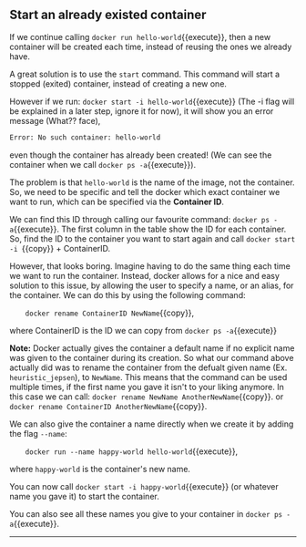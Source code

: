## Start an already existed container

If we continue calling `docker run hello-world`{{execute}}, then a new container will be created each time, instead of reusing the ones we already have. 

A great solution is to use the `start` command. This command will start a stopped (exited) container, instead of creating a new one.

However if we run:
`docker start -i hello-world`{{execute}} (The -i flag will be explained in a later step, ignore it for now), it will show you an error message (What?? face),
```bash
Error: No such container: hello-world
```
even though the container has already been created! (We can see the container when we call `docker ps -a`{{execute}}).

The problem is that `hello-world` is the name of the image, not the container. So, we need to be specific and tell the docker which exact container we want to run, which can be specified via the **Container ID**.

We can find this ID through calling our favourite command: `docker ps -a`{{execute}}. The first column in the table show the ID for each container. So, find the ID to the container you want to start again and call `docker start -i `{{copy}} +  ContainerID.

However, that looks boring. Imagine having to do the same thing each time we want to run the container. Instead, docker allows for a nice and easy solution to this issue, by allowing the user to specify a name, or an alias, for the container. We can do this by using the following command:

&nbsp;&nbsp;&nbsp;&nbsp;&nbsp;&nbsp; `docker rename ContainerID NewName`{{copy}}, 

where ContainerID is the ID we can copy from `docker ps -a`{{execute}}

 **Note:** Docker actually gives the container a default name if no explicit name was given to the container during its creation. So what our command above actually did was to rename the container from the defualt given name (Ex. `heuristic_jepsen`), to `NewName`. This means that the command can be used multiple times, if the first name you gave it isn't to your liking anymore. In this case we can call: `docker rename NewName AnotherNewName`{{copy}}. or `docker rename ContainerID AnotherNewName`{{copy}}.

 We can also give the container a name directly when we create it by adding the flag `--name`: 

 &nbsp;&nbsp;&nbsp;&nbsp;&nbsp;&nbsp; `docker run --name happy-world hello-world`{{execute}}, 
 
 where `happy-world` is the container's new name.

You can now call `docker start -i happy-world`{{execute}} (or whatever name you gave it) to start the container.

You can also see all these names you give to your container in `docker ps -a`{{execute}}.










----------------------------
